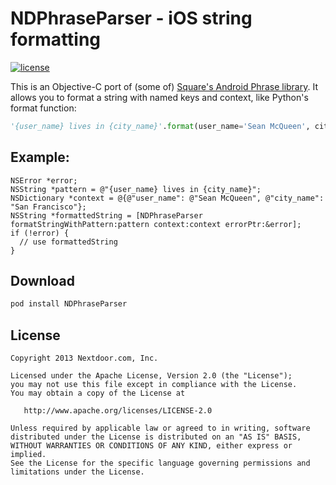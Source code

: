 NDPhraseParser - iOS string formatting
======================================

[![license](http://img.shields.io/badge/license-apache_2.0-red.svg?style=flat)](https://github.com/Nextdoor/NDPhraseParser/blob/master/README.md)

This is an Objective-C port of (some of) [Square's Android Phrase library](https://github.com/square/phrase). It allows you to format a string with named keys and context, like Python's format function:

```python
'{user_name} lives in {city_name}'.format(user_name='Sean McQueen', city_name='San Francisco')
```

Example:
--------

```obj-c
NSError *error;
NSString *pattern = @"{user_name} lives in {city_name}";
NSDictionary *context = @{@"user_name": @"Sean McQueen", @"city_name": "San Francisco"};
NSString *formattedString = [NDPhraseParser formatStringWithPattern:pattern context:context errorPtr:&error];
if (!error) {
  // use formattedString
}
```

Download
--------

```bash
pod install NDPhraseParser
```

License
-------

    Copyright 2013 Nextdoor.com, Inc.

    Licensed under the Apache License, Version 2.0 (the "License");
    you may not use this file except in compliance with the License.
    You may obtain a copy of the License at

       http://www.apache.org/licenses/LICENSE-2.0

    Unless required by applicable law or agreed to in writing, software
    distributed under the License is distributed on an "AS IS" BASIS,
    WITHOUT WARRANTIES OR CONDITIONS OF ANY KIND, either express or implied.
    See the License for the specific language governing permissions and
    limitations under the License.
